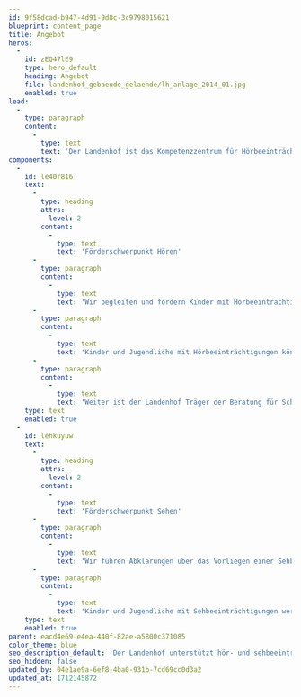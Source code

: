 ```yaml
---
id: 9f58dcad-b947-4d91-9d8c-3c9798015621
blueprint: content_page
title: Angebot
heros:
  -
    id: zEQ47lE9
    type: hero_default
    heading: Angebot
    file: landenhof_gebaeude_gelaende/lh_anlage_2014_01.jpg
    enabled: true
lead:
  -
    type: paragraph
    content:
      -
        type: text
        text: 'Der Landenhof ist das Kompetenzzentrum für Hörbeeinträchtigungen und Sehbeeinträchtigungen im Kanton Aargau. Wir unterstützen Menschen mit Hör- oder Sehbeeinträchtigungen in ihrem selbstbestimmten Leben, indem wir ihre Fähigkeiten und ihre Entwicklung gezielt fördern.'
components:
  -
    id: le40r816
    text:
      -
        type: heading
        attrs:
          level: 2
        content:
          -
            type: text
            text: 'Förderschwerpunkt Hören'
      -
        type: paragraph
        content:
          -
            type: text
            text: 'Wir begleiten und fördern Kinder mit Hörbeeinträchtigungen ab Geburt beim Spracherwerb und in ihrer Gesamtentwicklung, führen audiologische Abklärungen durch und übernehmen die Versorgung mit technischen Hilfsmitteln. '
      -
        type: paragraph
        content:
          -
            type: text
            text: 'Kinder und Jugendliche mit Hörbeeinträchtigungen können bei uns am Landenhof alle Stufen der Volksschule besuchen, hier wohnen oder werden durch unseren Audiopädagogischen Dienst in der Regelschule begleitet. '
      -
        type: paragraph
        content:
          -
            type: text
            text: 'Weiter ist der Landenhof Träger der Beratung für Schwerhörige und Gehörlose Aargau Solothurn, welche schwerhörige und gehörlose Personen jeden Alters, sowie deren Angehörige und Umfeld berät.'
    type: text
    enabled: true
  -
    id: lehkuyuw
    text:
      -
        type: heading
        attrs:
          level: 2
        content:
          -
            type: text
            text: 'Förderschwerpunkt Sehen'
      -
        type: paragraph
        content:
          -
            type: text
            text: 'Wir führen Abklärungen über das Vorliegen einer Sehbeeinträchtigung durch und unterstützen Menschen mit Sehbeeinträchtigungen ab Geburt dabei, ihre Sehfähigkeiten optimal zu entwickeln sowie kognitive, motorische, soziale und emotionale Fähigkeiten zu entfalten.'
      -
        type: paragraph
        content:
          -
            type: text
            text: 'Kinder und Jugendliche mit Sehbeeinträchtigungen werden durch unseren Visiopädagogischen Dienst in der Regelschule begleitet oder können ab dem Schuljahr 2024/25 am Landenhof die Tagessonderschule Sehen besuchen.'
    type: text
    enabled: true
parent: eacd4e69-e4ea-440f-82ae-a5800c371085
color_theme: blue
seo_description_default: 'Der Landenhof unterstützt hör- und sehbeeinträchtigte Kinder & Jugendliche in ihrem selbstbestimmten Leben durch Förderung ihrer Fähigkeiten & Entwicklung'
seo_hidden: false
updated_by: 04e1ae9a-6ef8-4ba0-931b-7cd69cc0d3a2
updated_at: 1712145872
---
```

